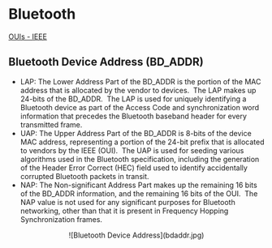 # Bluetooth

[OUIs - IEEE](http://standards-oui.ieee.org/oui.txt)

## Bluetooth Device Address (BD_ADDR)

*   LAP: The Lower Address Part of the BD_ADDR is the portion of the MAC address that is allocated by the vendor to devices.  The LAP makes up 24-bits of the BD_ADDR.  The LAP is used for uniquely identifying a Bluetooth device as part of the Access Code and synchronization word information that precedes the Bluetooth baseband header for every transmitted frame.
*   UAP: The Upper Address Part of the BD_ADDR is 8-bits of the device MAC address, representing a portion of the 24-bit prefix that is allocated to vendors by the IEEE (OUI).  The UAP is used for seeding various algorithms used in the Bluetooth specification, including the generation of the Header Error Correct (HEC) field used to identify accidentally corrupted Bluetooth packets in transit.
*   NAP: The Non-significant Address Part makes up the remaining 16 bits of the BD_ADDR information, and the remaining 16 bits of the OUI.  The NAP value is not used for any significant purposes for Bluetooth networking, other than that it is present in Frequency Hopping Synchronization frames.

<div style="text-align: center;">![Bluetooth Device Address](bdaddr.jpg)  
</div>
